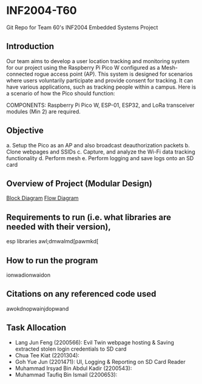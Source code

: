 
# INF2004-T60
Git Repo for Team 60's INF2004 Embedded Systems Project

## Introduction
Our team aims to develop a user location tracking and monitoring system for our project using the Raspberry Pi Pico W configured as a Mesh-connected rogue access point (AP). This system is designed for scenarios where users voluntarily participate and provide consent for tracking. It can have various applications, such as tracking people within a campus. Here is a scenario of how the Pico should function:

COMPONENTS: Raspberry Pi Pico W, ESP-01, ESP32, and LoRa transceiver modules (Min 2) are required. 

## Objective 
a.	Setup the Pico as an AP and also broadcast deauthorization packets
b.	Clone webpages and SSIDs
c.	Capture, and analyze the Wi-Fi data tracking functionality 
d.	Perform mesh 
e.	Perform logging and save logs onto an SD card

## Overview of Project (Modular Design)
[Block Diagram](https://github.com/whoistfq/INF2004-T60/blob/main/block_diagram.png)
[Flow Diagram](https://github.com/whoistfq/INF2004-T60/blob/main/flow_diagram.png)

## Requirements to run (i.e. what libraries are needed with their version),
esp libraries
awl;dmwalmd[pawmkd[

## How to run the program
ionwadionwaidon

## Citations on any referenced code used
awokdnopwainjdopwand

## Task Allocation
* Lang Jun Feng (2200566): Evil Twin webpage hosting & Saving extracted stolen login credentials to SD card
* Chua Tee Kiat (2201304): 
* Goh Yue Jun (2201471): UI, Logging & Reporting on SD Card Reader
* Muhammad Irsyad Bin Abdul Kadir (2200543): 
* Muhammad Taufiq Bin Ismail (2200653): 


